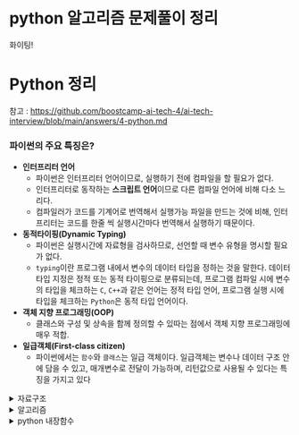# python 알고리즘 문제풀이 정리

화이팅!

# Python 정리
참고 : https://github.com/boostcamp-ai-tech-4/ai-tech-interview/blob/main/answers/4-python.md

### 파이썬의 주요 특징은?
- **인터프리터 언어**
    - 파이썬은 인터프리터 언어이므로, 실행하기 전에 컴파일을 할 필요가 없다.
    - 인터프리터로 동작하는 **스크립트 언어**이므로 다른 컴파일 언어에 비해 다소 느리다.
    - 컴파일러가 코드를 기계어로 번역해서 실행가능 파일을 만드는 것에 비해, 인터프리터는 코드를 한줄 씩 실행시간마다 번역해서 실행하기 때문이다.
- **동적타이핑(Dynamic Typing)**
    - 파이썬은 실행시간에 자료형을 검사하므로, 선언할 때 변수 유형을 명시할 필요가 없다.
    - `typing`이란 프로그램 내에서 변수의 데이터 타입을 정하는 것을 말한다. 데이터 타입 지정은 정적 또는 동적 타이핑으로 분류되는데, 프로그램 컴파일 시에 변수의 타입을 체크하는 `C`, `C++`과 같은 언어는 정적 타입 언어, 프로그램 실행 시에 타입을 체크하는 `Python`은 동적 타입 언어이다.
- **객체 지향 프로그래밍(OOP)**
    - 클래스와 구성 및 상속을 함께 정의할 수 있따는 점에서 객체 지향 프로그래밍에 매우 적합.
- **일급객체(First-class citizen)**
    - 파이썬에서는 `함수`와 `클래스`는 일급 객체이다. 일급객체는 변수나 데이터 구조 안에 담을 수 있고, 매개변수로 전달이 가능하며, 리턴값으로 사용될 수 있다는 특징을 가지고 있다


<details>
    <summary>자료구조</summary>

- <details>
    <summary>dict</summary>

    ### dict 딕셔너리
    - key,value로 구성
    - dict() 나 {}로 만들 수 있다.
    - key 중복 불가, 순서 없음
    ```python
        tempDict = {1:0,2:1,3:0}
        for v in tempDict.values():#O(1)
            print(v)
        for k in tempDict.keys():#O(1)
            print(v)
        for k,v in tempDict.items():#O(1)
            print(k,v)
        for k in tempDict:
            print(k)# in 은 key를 기준으로 for문을 돈다. 순서는 보장할 수 없다.
        del tempDict[1]

    ```
    </details>

- <details>
    <summary>set</summary>

    ### set 집합
    - key 값만 존재
    - set()이나 {}로 만들 수 있다.
    - key 중복 불가, 순서없음
    ```python
        tempSet = {1,2,3}
    ```
    </details>

- <details>
    <summary>tuple</summary>

    ### tuple 튜플
    - tuple()이나 ()로 만들 수 있다.
    - 리스트와 비슷하지만 항목값을 변화할 수 없다. (프로그램이 실행되는 동안 값이 바뀌지 않길 원하는 경우 사용)
    - del 안됨 -> 항목값을 변화 시킬 수 없기 때문
    - 1개의 요소만을 가질 때는 요소 뒤에 콤마(1,)를 반드시 붙여야 한다
    - 중복가능, 순서있음
    ```python
        tempTuple = (1,2,3)
    ```
    </details>

- <details>
    <summary>graph</summary>

    ## 그래프 만들기
    ```python
    graph = {}
    root = -1
    for i,pnode in enumerate(graph_list):
        if pnode==-1:
            root = i
            continue
        if pnode in graph.keys():
            graph[pnode].append(i)
        else:
            graph[pnode] = [i]
    ```
    > 1. 부모 노드가 주어졌을 때 graph[pnode]가 이미 존재하면 append해주고 없으면 graph[pnode]=[i]로 설정해준다.
    > 2. root 노드가 0번노드가 아닐 수 도 있기 때문에 조심!
    > - 자식 노드가 주어졌을 때는 root를 찾고 간단히 자신의 key값에 자식들을 넣어주면 된다.
    </details>

- <details>
    <summary>트라이</summary>

    - 문자열에서의 검색을 빠르게 해주는 자료구조
    - 트리를 사용
    - depth i에 해당하는 node는 문자열의 i번째 문자 이다.
    - 시간복잡도는 O(len(문자열))이지만 공간복잡도는 늘어나게 된다.
    - 
    </details>

</details>



<details>
    <summary>알고리즘</summary>

- <details>
    <summary>dfs</summary>
    
    - 깊이우선탐색
    - 조합이나 공간 탐색을 할 때 자주 씀
    - 보통 재귀함수로 구현한다.

    ```python
    def dfs(I,J,depth):
        if depth==maxDepth:
            answer+=1
            return
        if canGo(I,J):
            dfs(newI,newJ,depth+1)
        else:
            return
    ```
    - backtracking이란?
     - 탐색을하다 노드가 조건을 만족시키지 않으면 자식 노드들을 탐색하지 않고 바로 다음 노드로 넘어가는 것 (가지치기)
     - N-queens 문제가 대표적임
    </details>

- <details>
    <summary>bfs</summary>

    - 너비우선탐색
    - 탐색을 할 때 조건을 만족하는 최소 깊이를 구하여라 등 끝까지 탐색해볼 필요없이 최소 만족하는 깊이 까지만 탐색할 때 자주쓴다.
    - deque를 활용
    
    ```python
    from collections import deque
    queue = deque()
    queue.append(item)

    while queue:
        item = queue.popleft()
        if check(item):
            answer+=1
            for i in range(4):
                if canGo(newItem):
                    queue.append(newItem)
    ```
    - queue에 push와 pop을 많이 해야하므로 시간복잡도와 메모리를 생각해야한다.
    - 종료조건을 잘 설정해 주어야 시간초과가 나지 않는다.

    </details>

- <details>
    <summary>DP</summary>

    - 시간조건에따라 DP인지 완전탐색인지 구분하는게 중요
    - 점화식을 통해 이전에 풀었던 문제가 다음 문제를 푸는데 활용이 된다면 DP이다.
    - 이전에 구했던 정답들을 DP배열에 저장해두고 다음문제를 풀 때 이전의 정답들을 다시 구하지 않고 DP배열에서 꺼내쓴다.
    - DP방법을 생각하는게 어렵고 코드는 복잡하지 않다.
    - 대표적인 문제로 피보나치 수열이 있다.
    - i1 = 1 , i2 = 1 , i3 = 2 : i(n) = i(n-1)+ i(n-2)
    - i(n)을 구할 때 i(n-1)과 i(n-2)를 저장해두지 않았다면 다시 재귀함수를 통해 그 값들을 구해야 할 것이다. 시간복잡도 : O(n-1)+O(n-1)
    - 하지만 i(n-1)과 i(n-2)를 DP배열에 저장해 두었다면 DP[n-1]+DP[n-1] = DP[n] 이되어 시간복잡도가 O(1)이 된다.
    </details>

- <details>
    <summary>최소신장트리(MST)</summary>

    최소신장트리 (MST, Minimum Spanning Tree)
    1. Kruskal
    >- 그래프 내에 적은 숫자의 간선만을 가지는 ‘희소 그래프(Sparse Graph)’의 경우 Kruskal 알고리즘이 적합
    2. Prim
    >- 그래프에 간선이 많이 존재하는 ‘밀집 그래프(Dense Graph)’ 의 경우는 Prim 알고리즘이 적합하다.

    https://gmlwjd9405.github.io/2018/08/29/algorithm-kruskal-mst.html

    ## Kruskal
    1. edge를 가중치 순으로 정렬한다.
    2. 작은 weight순으로 union_find()을 하여 union가능하면 weight++ 한다.

    ## Union_find()
    ### make_set(V)
    ```python
    for i in range(V):
        parent[i+1]=i+1
        rank[i+1]=0
    ```
    - 처음에 자기자신의 부모집합은 자신이기때문에 parent[]를 자기 자신으로 초기화 한다.
    - rank는 모두 0으로 초기화 한다.

    ### find(x)
    ```python
    if parent[x]==x:
        return x
    else:
        return find(parent[x])
    ```
    - find함수는 부모집합이 누구인지 알려준다.(즉, 부모집합이란 집합내에서 rank가 가장높은 node이다.)

    ### union(x,y)
    - 만약 그냥 parent[x] = y 라고 하면 find(x)함수로 부모를 찾는데 최악의 경우 O(N)만큼 걸린다.
    >- 최악의 경우 == 비대칭 트리, 연결리스트 상태

    - 해결법
    >1. Union by Rank
    >- 각 집합의 ‘rank’를, 더 큰 집합일수록 더 큰 rank를 가지도록 매긴다. 그리고 union 연산에서 언제나 더 작은 집합을 더 큰 집합에 합친다.
    >2. Path Compression
    >- Find(x)는 x에서 트리의 루트까지의 정점들을 차례대로 방문하는 형태로 구현한다. 경로 상의 모든 정점들을 모두 루트 정점을 바로 가리키게 한다.

    ### Union by Rank(x,y)
    ```python
    x = find(x)
    y = find(y)
    ```
    - 부모집합을 찾아 부모집합으로 비교를한다.
    ```python
    if x==y:
        return False
    ```
    - 같은 집합이면 union할 수 없음을 반환

    ```python
    if rank[x]>rank[y] : #x,y순서는 상관없음
        parent[y]=x
    else:
        parent[x]=y
        if rank[x]==rank[y]:
            rank[x]+=1
    return True
    ```
    - rank가 높은곳에 낮은 node를 union한다.
    - 만약 rank가 같다면 한쪽에 더해주고 더해준 쪽 rank를 +1해준다.
    - rank가 낮은곳에 union하게 되면 최악의 경우 tree가 한쪽으로 치우쳐 list의 형태처럼 된다. 이때 탐색을 진행하면 시간복잡도가 O(N)까지 증가해 효율성이 낮아진다.
    </details>

- <details>
    <summary>위상정렬</summary>
     
     - 만약 문제 조건에 먼저 풀어야 된다던가 먼저 지어야 되는 건물이 있다던가 "먼저"라는 단어가 나오고 순서를 지켜야 한다면 대부분 위상정렬 문제이다.
     - indegree활용 (부모의 갯수)

    ## 위상정렬
    - 위상정렬은 시작점이 존재해야하며, 사이클이 없는 유방향 그래프에서 탐색을 할 때 사용
    - 위상정렬은 답이 여러개가 될 수 있다.

    0. 간선을 탐색하며 자기 자신에게 연결된 간선 수 만큼 indegree+를 해준다.(먼저 수행되야하는 node의 갯수)
    1. indegree가 0인 node를 queue에 저장한다.(heapq사용, 문제에서 먼저 풀 수 있는건 먼저 풀어야 한다는 조건이 있기 때문)
    2. queue에서 차례로 node를 꺼내면서 그 node에 연결된 간선을 제거한다.(연결된 node의 indegree--)
    3. 만약 새롭게 indegree가 0이된 node가 있으면 queue에 넣는다.
    4. queue가 빌 때까지 2,3번을 반복한다.
    - 결과 : queue에서 꺼낸 순서

    </details>

- <details>
    <summary>이분탐색</summary>

    - 정렬되어 있는 list에서 특정 값이 어디에 있는지 빨리 찾고 싶을 때 이분탐색을 활용
    - start, end, mid를 활용

    1. start< end 일 때 까지 반복
    2. 만약 plist에 있는 숫자중 n보다 작거나 같은 수 중 가장 큰 값을 찾고 싶다면
    3. start = 0, end = len(plist), mid = (start+end)//2
    4. plist[mid]>n -> find(f,mid-1,n,plist)
    5. plist[mid]<=n -> find(mid+1,e,n,plist)

    ```python
    def find(f,e,n,plist):
    mid = (f+e)//2
    if f>e:
        return plist[e]
    if plist[mid]>n:
        return find(f,mid-1,n,plist)
    else:
        return find(mid+1,e,n,plist)
    ```

    </details>



</details>



<details>
    <summary>python 내장함수</summary>

- <details>
    <summary>heapq</summary>

    ### heapq
    - heappush할 때 오름차순으로 list를 구성한다.
    ```python
        import heapq
        heapq.heapify(lst)
        #list to heapq
        heapq.heappush(lst, value)
        heapq.heappop(lst)
    ```
    </details>

- <details>
    <summary>deque</summary>

    ### deque
    - 앞,뒤 모두 push 와 pop이 가능하다.
    ```python
    from collections import deque
    deq = deque()
    # Add element to the start
    deq.appendleft(10)
    # Add element to the end
    deq.append(0)
    # Pop element from the start
    deq.popleft()
    # Pop element from the end
    deq.pop()
    ```
    </details>

- <details>
    <summary>re (string에서 숫자 추출)</summary>

    ### string에서 숫자 추출
    ```python
    import re
    string = 'aaa1234, ^&*2233pp'
    numbers = re.sub(r'[^0-9]', '', string)
    #12342233
    ```
    </details>

- <details>
    <summary>itertools 순열,조합</summary>

    ## python 순열, 조합
    ```python
    items = ['1', '2', '3', '4', '5'] 
    from itertools import permutations 
    list(permutations(items, 2)) 
    # [('1', '2'), ('1', '3'), ('1', '4'), ('1', '5'), ('2', '1'), ('2', '3'), ('2', '4'), ('2', '5'), ('3', '1'), ('3', '2'), ('3', '4'), ('3', '5'), ('4', '1'), ('4', '2'), ('4', '3'), ('4', '5'), ('5', '1'), ('5', '2'), ('5', '3'), ('5', '4')] 
    from itertools import combinations 
    list(combinations(items, 2))
    # [('1', '2'), ('1', '3'), ('1', '4'), ('1', '5'), ('2', '3'), ('2', '4'), ('2', '5'), ('3', '4'), ('3', '5'), ('4', '5')]
    ```
    </details>

- <details>
    <summary>counter</summary>

    - dict형
    - 각 key값이 몇번 나왔는지 cnt를 value로 함
    ```python
    from collections import Counter
    Counter("hello")
    #{'h':1,'e':1,'l':2,'o':1}

    ```
    </details>
</detail>